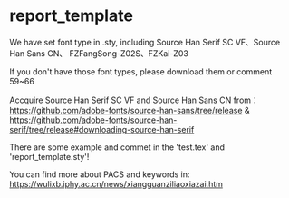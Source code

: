 ﻿# report_template

We have set font type in .sty, including Source Han Serif SC VF、Source Han Sans CN、 FZFangSong-Z02S、FZKai-Z03

If you don't have those font types, please download them or comment 59~66

Accquire Source Han Serif SC VF and Source Han Sans CN from：https://github.com/adobe-fonts/source-han-sans/tree/release & https://github.com/adobe-fonts/source-han-serif/tree/release#downloading-source-han-serif

There are some example and commet in the 'test.tex' and 'report_template.sty'!

You can find more about PACS and keywords in: https://wulixb.iphy.ac.cn/news/xiangguanziliaoxiazai.htm

